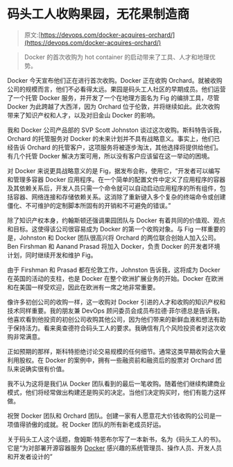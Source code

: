 # 码头工人收购果园，无花果制造商

> 原文:[https://devops.com/docker-acquires-orchard/](https://devops.com/docker-acquires-orchard/)

> Docker 的首次收购为 hot container 的启动带来了工具、人才和地理优势。

Docker 今天宣布他们正在进行首次收购。Docker 正在收购 Orchard。就被收购公司的规模而言，他们不必看得太远。果园是码头工人社区的早期成员。他们运营了一个托管 Docker 服务，并开发了一个在地理方面名为 Fig 的编排工具，尽管 Docker 为此跨越了大西洋，因为 Orchard 位于伦敦，并将继续如此。此次收购带来了知识产权和人才，以及对旧金山 Docker 的影响。

我和 Docker 公司产品部的 SVP Scott Johnston 谈过这次收购。斯科特告诉我，Orchard 的托管服务对 Docker 的未来计划并不具有战略意义。事实上，他们已经告诉 Orchard 的托管客户，这项服务将被逐步淘汰，其他选择将提供给他们。有几个托管 Docker 解决方案可用，所以没有客户应该留在这一举动的困境。

对 Docker 来说更具战略意义的是 Fig，据发布会称，使用它，“开发者可以编写和管理多容器 Docker 应用程序。在一个简单的配置文件中定义了应用程序的容器及其依赖关系后，开发人员只需一个命令就可以自动启动应用程序的所有组件，包括容器、网络连接和存储依赖关系。这消除了重新键入多个复杂的终端命令或创建僵化、不可维护的定制脚本所固有的开销和不可避免的错误。”

除了知识产权本身，约翰斯顿还强调果园团队与 Docker 有着共同的价值观、观点和目标。这使得该公司很容易成为 Docker 的第一个收购对象。与 Fig 一样重要的是，Johnston 和 Docker 团队很高兴将 Orchard 的两位联合创始人加入公司。Ben Firshman 和 Aanand Prasad 将加入 Docker，负责 Docker 的开发者环境计划，同时继续开发和维护 Fig。

由于 Firshman 和 Prasad 都在伦敦工作，Johnston 告诉我，这将成为 Docker 在英国的活动的支柱，也是 Docker 在整个欧洲扩展业务的开始。Docker 在欧洲和在美国一样受欢迎，因此在欧洲有一席之地非常重要。

像许多初创公司的收购一样，这一收购对 Docker 引进的人才和收购的知识产权和技术同样重要。我的朋友兼 DevOps 顾问委员会成员布拉德·菲尔德总是告诉我，他喜欢看到他投资的初创公司收购其他公司，因为他们带来的新鲜血液和想法有助于保持活力。看来奥查德符合码头工人的要求。我确信有几个风险投资者对这次收购非常满意。

正如预期的那样，斯科特拒绝讨论交易规模的任何细节。通常这类早期收购会大量利用股权。在 Docker 的案例中，拥有一些融资前和融资后的股票对 Orchard 团队来说确实很有价值。

我不认为这将是我们从 Docker 团队看到的最后一笔收购。随着他们继续构建商业模式，他们将经常做出构建还是购买的决定。当他们决定购买时，他们有能力这样做。

祝贺 Docker 团队和 Orchard 团队。创建一家有人愿意花大价钱收购的公司是一项值得骄傲的成就。祝 Docker 团队的所有新老成员好运。

关于码头工人这个话题，詹姆斯·特恩布尔写了一本新书，名为《码头工人的书》。它是“为对部署开源容器服务 [Docker](https://www.docker.com/) 感兴趣的系统管理员、操作人员、开发人员和开发者设计的”